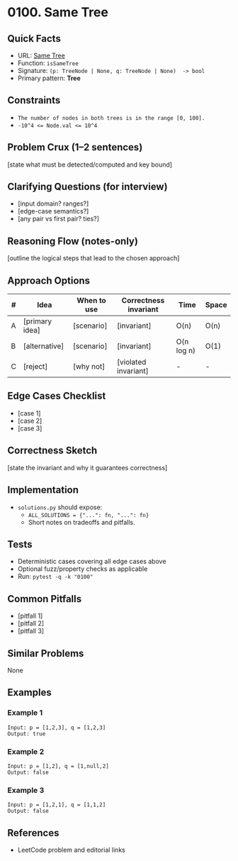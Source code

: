 # 0100. Same Tree

## Quick Facts

- URL: [Same Tree](https://leetcode.com/problems/same-tree/)
- Function: `isSameTree`
- Signature: `(p: TreeNode | None, q: TreeNode | None)  -> bool`
- Primary pattern: **Tree**

## Constraints

- `The number of nodes in both trees is in the range [0, 100].`
- `-10^4 <= Node.val <= 10^4`

## Problem Crux (1–2 sentences)

[state what must be detected/computed and key bound]

## Clarifying Questions (for interview)

- [input domain? ranges?]
- [edge-case semantics?]
- [any pair vs first pair? ties?]

## Reasoning Flow (notes-only)

[outline the logical steps that lead to the chosen approach]

## Approach Options

| # | Idea | When to use | Correctness invariant | Time | Space |
|---|------|-------------|-----------------------|------|-------|
| A | [primary idea] | [scenario] | [invariant] | O(n) | O(n) |
| B | [alternative] | [scenario] | [invariant] | O(n log n) | O(1) |
| C | [reject] | [why not] | [violated invariant] | - | - |

## Edge Cases Checklist

- [case 1]
- [case 2]
- [case 3]

## Correctness Sketch

[state the invariant and why it guarantees correctness]

## Implementation

- `solutions.py` should expose:
  - `ALL_SOLUTIONS = {"...": fn, "...": fn}`
  - Short notes on tradeoffs and pitfalls.

## Tests

- Deterministic cases covering all edge cases above
- Optional fuzz/property checks as applicable
- Run: `pytest -q -k "0100"`

## Common Pitfalls

- [pitfall 1]
- [pitfall 2]
- [pitfall 3]

## Similar Problems

None

## Examples

### Example 1

```text
Input: p = [1,2,3], q = [1,2,3]
Output: true
```

### Example 2

```text
Input: p = [1,2], q = [1,null,2]
Output: false
```

### Example 3

```text
Input: p = [1,2,1], q = [1,1,2]
Output: false
```

## References

- LeetCode problem and editorial links
